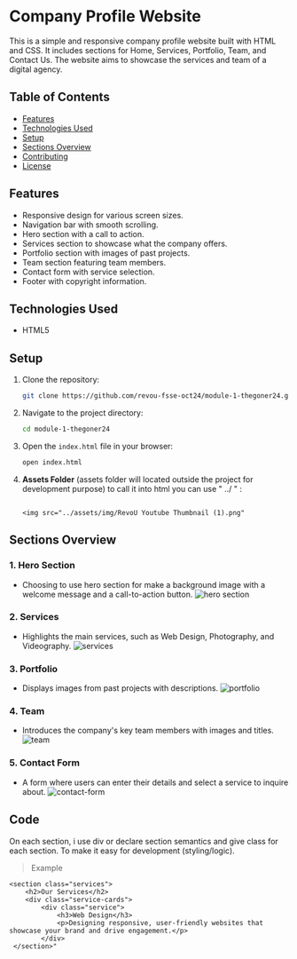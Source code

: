 # Company Profile Website

This is a simple and responsive company profile website built with HTML and CSS. It includes sections for Home, Services, Portfolio, Team, and Contact Us. The website aims to showcase the services and team of a digital agency.

## Table of Contents

- [Features](#features)
- [Technologies Used](#technologies-used)
- [Setup](#setup)
- [Sections Overview](#sections-overview)
- [Contributing](#contributing)
- [License](#license)

## Features

- Responsive design for various screen sizes.
- Navigation bar with smooth scrolling.
- Hero section with a call to action.
- Services section to showcase what the company offers.
- Portfolio section with images of past projects.
- Team section featuring team members.
- Contact form with service selection.
- Footer with copyright information.

## Technologies Used

- HTML5

## Setup

1. Clone the repository:
    ```bash
    git clone https://github.com/revou-fsse-oct24/module-1-thegoner24.git
    ```
2. Navigate to the project directory:
    ```bash
    cd module-1-thegoner24
    ```
3. Open the `index.html` file in your browser:
    ```bash
    open index.html
    ```
4. **Assets Folder** (assets folder will located outside the project for development purpose) to call it into html you can use " ../ " :
    ```
    
    <img src="../assets/img/RevoU Youtube Thumbnail (1).png"
    ```

## Sections Overview

### 1. **Hero Section**
   - Choosing to use hero section for make a background image with a welcome message and a call-to-action button.
      ![hero section](../assets/img/domentation/Screenshot%202024-10-25%20001520.png)
### 2. **Services**
   - Highlights the main services, such as Web Design, Photography, and Videography.
      ![services](../assets/img/domentation/Screenshot%202024-10-25%20001931.png)

### 3. **Portfolio**
   - Displays images from past projects with descriptions.
      ![portfolio](../assets/img/domentation/Screenshot%202024-10-25%20001951.png)

### 4. **Team**
   - Introduces the company's key team members with images and titles.
      ![team](../assets/img/domentation/Screenshot%202024-10-25%20002006.png)

### 5. **Contact Form**
   - A form where users can enter their details and select a service to inquire about.
      ![contact-form](../assets/img/domentation/Screenshot%202024-10-25%20002204.png)

## Code 

On each section, i use div or declare section semantics and give class for each section. To make it easy for development (styling/logic).

> Example

    <section class="services">
        <h2>Our Services</h2>
        <div class="service-cards">
            <div class="service">
                <h3>Web Design</h3>
                <p>Designing responsive, user-friendly websites that showcase your brand and drive engagement.</p>
            </div>
     </section>"


